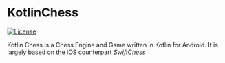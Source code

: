 # KotlinChess  
  
[![License](https://img.shields.io/cocoapods/l/SwiftChess.svg?style=flat)](http://github.com/Cortlandd/KotlinChess)  
  
Kotlin Chess is a Chess Engine and Game written in Kotlin for Android. It is  largely based on the iOS counterpart  _[SwiftChess](https://github.com/SteveBarnegren/SwiftChess/)_